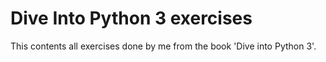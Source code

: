 # Dive Into Python 3 exercises

This contents all exercises done by me from the book 'Dive into Python 3'.
